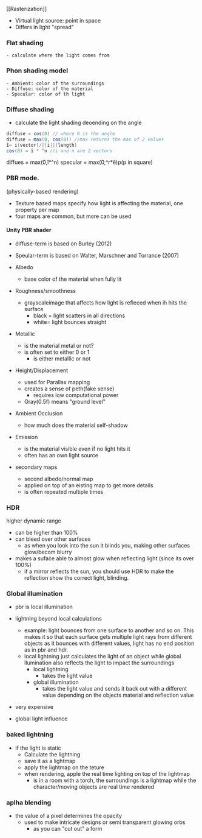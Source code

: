 [[Rasterization]]
- Virtual light source: point in space
- Differs in light "spread"


### Flat shading
	- calculate where the light comes from
### Phon shading model
	- Ambient: color of the surroundings
	- Diffuse: color of the material
	- Specular: color of th light
### Diffuse shading
- calculate the light shading deoending on the angle
```c#
diffuse = cos(0) // where 0 is the angle
diffuse = max(0, cos(0)) //max returns the max of 2 values
î= i(vector)/||i||(length)
cos(0) = î * ^n //i and n are 2 vectors
```
diffues = max(0,î*^n)
specular = max(0,^r*ê)p(p in square)

### PBR mode.
(physically-based rendering)
- Texture based maps specify how light is affecting the material, one property per map	
- four maps are common, but more can be used
#### Unity PBR shader
- diffuse-term is based on Burley (2012)
- Speular-term is based on Walter, Marschner and Torrance (2007)

- Albedo
	- base color of the material when fully lit
- Roughness/smoothness
	- grayscaleimage that affects how light is refleced when ih hits the surface
		- black = light scatters in all directions
		- white= light bounces straight
- Metallic
	- is the material metal or not?
	- is often set to either 0 or 1
		- is either metallic or not
- Height/Displacement
	- used for Parallax mapping
	- creates a sense of peth(fake sense)
		- requires low computational power
	- Gray(0.5f) means "ground level"
- Ambient Occlusion
	- how much does the material self-shadow
- Emission
	- is the material visible even if no light hits it
	- often has an own light source
- secondary maps
	- second albedo/normal map
	- applied on top of an eisting map to get more details
	- is often repeated multiple times

### HDR
higher dynamic range
- can be higher than 100%
- can bleed over other surfaces
	- as when you look into the sun it blinds you, making other surfaces glow/becom blurry
- makes a suface able to almost glow when reflecting light (since its over 100%)
	- if a mirror reflects the sun, you should use HDR to make the reflection show the correct light, blinding.
### Global illumination 
- pbr is local illumination
- lightning beyond local calculations
	- example: light bounces from one surface to another and so on. This makes it so that each surface gets multiple light rays from different objects as it bounces with different values, light has no end position as in pbr and hdr.
	- local lightning just calculates the light of an object while global llumination also reflects the light to impact the surroundings
		- local lightning
			- takes the light value
		- global illumination
			- takes the light value and sends it back out with a different value depending on the objects material and reflection value 
- very expensive

- global light influence

### baked lightning
- if the light is static
	- Calculate the lightning
	- save it as a lightmap
	- apply the lightmap on the teture 
	- when rendering, apple the real time lighting on top of the lightmap
		- is in a room with a torch, the surroundings is a lightmap while the character/moving objects are real time rendered

### aplha blending
- the value of a pixel determines the opacity
	- used to make intricate designs or semi transparent glowing orbs
		- as you can "cut out" a form 